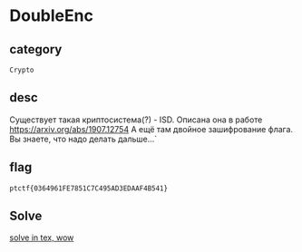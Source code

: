 # DoubleEnc

## category
`Crypto`

## desc
Существует такая криптосистема(?) - ISD. Описана она в работе https://arxiv.org/abs/1907.12754 А ещё там двойное зашифрование флага. Вы знаете, что надо делать дальше...`

## flag
`ptctf{0364961FE7851C7C495AD3EDAAF4B541}`

## Solve

[solve in tex, wow](./writeup.pdf)
